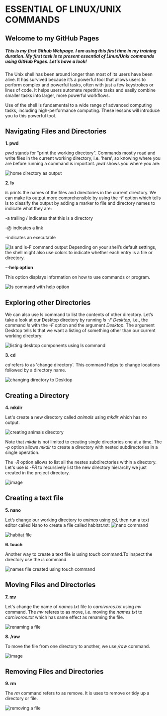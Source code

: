 # ESSENTIAL OF LINUX/UNIX COMMANDS
## Welcome to my GitHub Pages
##### This is my first Github Webpage. I am using this first time in my training duration. My first task is to present essential of Linux/Unix commands using GitHub Pages. Let's have a look!
The Unix shell has been around longer than most of its users have been alive. It has survived because it’s a powerful tool that allows users to perform complex and powerful tasks, often with just a few keystrokes or lines of code. It helps users automate repetitive tasks and easily combine smaller tasks into larger, more powerful workflows.

Use of the shell is fundamental to a wide range of advanced computing tasks, including high-performance computing. These lessons will introduce you to this powerful tool.

## Navigating Files and Directories
**1. pwd**

*pwd* stands for "print the working directory". Commands mostly read and write files in the current working directory, i.e. ‘here’, so knowing where you are before running a command is important. *pwd* shows you where you are:

![home directory as output](https://user-images.githubusercontent.com/52249880/150629417-06bcde30-a80e-47a8-8cbd-76ab3ad1c190.png)

**2. ls**

*ls* prints the names of the files and directories in the current directory. We can make its output more comprehensible by using the *-F* option which tells ls to classify the output by adding a marker to file and directory names to indicate what they are:

-a trailing / indicates that this is a directory

-@ indicates a link

-indicates an executable

![ls and ls-F command output](https://user-images.githubusercontent.com/52249880/150629451-17da43cc-8031-4843-ae02-78679128e1c9.png)
Depending on your shell’s default settings, the shell might also use colors to indicate whether each entry is a file or directory.

**--help option**

This option displays information on how to use commands or program.

![ls command with help option](https://user-images.githubusercontent.com/52249880/150629490-a0c14de4-3d54-4e69-a6b4-715db9af0d28.png)

## Exploring other Directories
We can also use ls command to list the contents of other directory. Let’s take a look at our Desktop directory by running *ls -F Desktop*, i.e., the command *ls* with the *-F* option and the argument *Desktop*. The argument Desktop tells ls that we want a listing of something other than our current working directory:

![listing desktop components using ls command](https://user-images.githubusercontent.com/52249880/150629829-42fdf91f-49b9-4d50-8f1c-429f447983b9.png)

**3. cd**

*cd* refers to as 'change directory'. This command helps to change locations followed by a directory name.

![changing directory to Desktop](https://user-images.githubusercontent.com/52249880/150629928-8cfc9e8a-489b-4958-b144-a8e90bb87a2d.png)

## Creating a Directory

**4. mkdir**

Let's create a new directory called *animals* using *mkdir* which has no output.

![creating animals directory](https://user-images.githubusercontent.com/52249880/150630082-b50bff6f-9a9c-4b57-a87d-4c904aaddcf0.png)

Note that *mkdir* is not limited to creating single directories one at a time. The *-p* option allows *mkdir* to create a directory with nested subdirectories in a single operation.

The *-R* option allows to list all the nestes subdirectories within a directory. Let's use *ls -FR* to recursively list the new directory hierarchy we just created in the project directory.

![image](https://user-images.githubusercontent.com/52249880/150630163-1cb00453-fe87-4df6-ac1b-19bfd77c316a.png)

## Creating a text file

**5. nano**

Let’s change our working directory to *animas* using cd, then run a text editor called Nano to create a file called habitat.txt:
![nano command](https://user-images.githubusercontent.com/52249880/150630427-10b96041-d8aa-4556-9ce8-f1bf8da00aaa.png)

![habitat file](https://user-images.githubusercontent.com/52249880/150630375-cbae28d8-8024-4658-9e0c-f758e0e99bb7.png)

**6. touch**

Another way to create a text file is using *touch* command.To inspect the directory use the *ls* command.

![names file created using touch command](https://user-images.githubusercontent.com/52249880/150630525-c8944ae8-6fbb-4ed3-a147-37eb8baae765.png)

## Moving Files and Directories

**7. mv**

Let's change the name of *names.txt* file to *carnivoros.txt* using *mv* command. The *mv* referes to as move, i.e. moving the *names.txt* to *carnivoros.txt* which has same effect as renaming the file.

![renaming a file](https://user-images.githubusercontent.com/52249880/150630715-7f832a84-a792-4a53-aec1-d5310eeef8ac.png)

**8. /raw**

To move the file from one directory to another, we use */raw* command.

![image](https://user-images.githubusercontent.com/52249880/150630978-6b2b922d-8c69-4891-8d5a-95e1ccbd7de4.png)

## Removing Files and Directories
**9. rm**

The *rm* command refers to as remove. It is uses to remove or tidy up a directory or file.

![removing a file](https://user-images.githubusercontent.com/52249880/150631341-ead147f2-383d-4685-9062-fee2109b7d83.png)


























